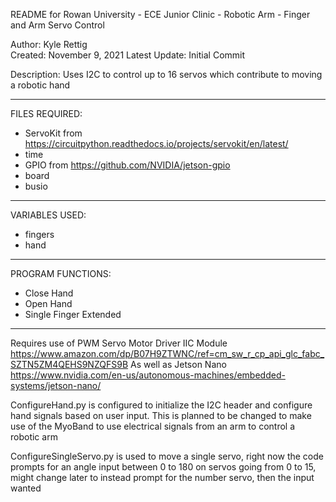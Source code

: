 README for Rowan University - ECE Junior Clinic - Robotic Arm - Finger and Arm Servo Control

Author: Kyle Rettig  
Created: November 9, 2021
Latest Update: Initial Commit

Description: Uses I2C to control up to 16 servos which contribute to moving a robotic hand
________________________________________________________________________________________________________________________________________  
FILES REQUIRED:  
 + ServoKit from https://circuitpython.readthedocs.io/projects/servokit/en/latest/
 + time
 + GPIO from https://github.com/NVIDIA/jetson-gpio
 + board
 + busio
________________________________________________________________________________________________________________________________________  
VARIABLES USED:  
 + fingers  
 + hand  
________________________________________________________________________________________________________________________________________  
PROGRAM FUNCTIONS:  
 * Close Hand
 * Open Hand
 * Single Finger Extended
________________________________________________________________________________________________________________________________________  
Requires use of PWM Servo Motor Driver IIC Module https://www.amazon.com/dp/B07H9ZTWNC/ref=cm_sw_r_cp_api_glc_fabc_SZTN5ZM4QEHS9NZQFS9B
As well as Jetson Nano https://www.nvidia.com/en-us/autonomous-machines/embedded-systems/jetson-nano/

ConfigureHand.py is configured to initialize the I2C header and configure hand signals based on user input. This is planned to be changed to make use of the MyoBand to use electrical signals from an arm to control a robotic arm

ConfigureSingleServo.py is used to move a single servo, right now the code prompts for an angle input between 0 to 180 on servos going from 0 to 15, might change later to instead prompt for the number servo, then the input wanted
